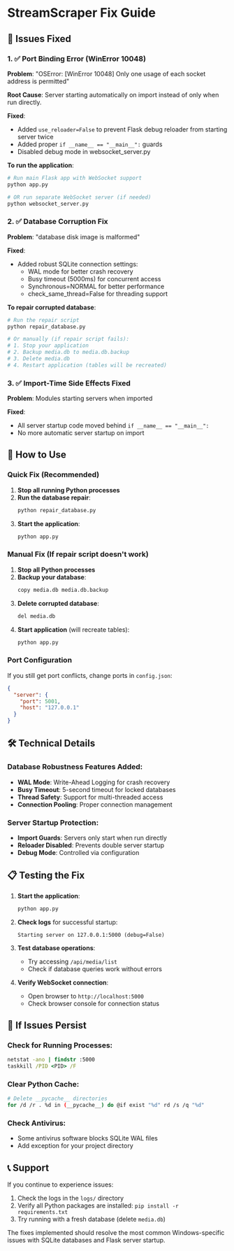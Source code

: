 # StreamScraper Fix Guide

## 🚨 Issues Fixed

### 1. ✅ Port Binding Error (WinError 10048)
**Problem**: "OSError: [WinError 10048] Only one usage of each socket address is permitted"

**Root Cause**: Server starting automatically on import instead of only when run directly.

**Fixed**:
- Added `use_reloader=False` to prevent Flask debug reloader from starting server twice
- Added proper `if __name__ == "__main__":` guards
- Disabled debug mode in websocket_server.py

**To run the application**:
```bash
# Run main Flask app with WebSocket support
python app.py

# OR run separate WebSocket server (if needed)
python websocket_server.py
```

### 2. ✅ Database Corruption Fix
**Problem**: "database disk image is malformed"

**Fixed**:
- Added robust SQLite connection settings:
  - WAL mode for better crash recovery
  - Busy timeout (5000ms) for concurrent access
  - Synchronous=NORMAL for better performance
  - check_same_thread=False for threading support

**To repair corrupted database**:
```bash
# Run the repair script
python repair_database.py

# Or manually (if repair script fails):
# 1. Stop your application
# 2. Backup media.db to media.db.backup
# 3. Delete media.db
# 4. Restart application (tables will be recreated)
```

### 3. ✅ Import-Time Side Effects Fixed
**Problem**: Modules starting servers when imported

**Fixed**:
- All server startup code moved behind `if __name__ == "__main__":`
- No more automatic server startup on import

## 🔧 How to Use

### Quick Fix (Recommended)
1. **Stop all running Python processes**
2. **Run the database repair**:
   ```bash
   python repair_database.py
   ```
3. **Start the application**:
   ```bash
   python app.py
   ```

### Manual Fix (If repair script doesn't work)
1. **Stop all Python processes**
2. **Backup your database**:
   ```bash
   copy media.db media.db.backup
   ```
3. **Delete corrupted database**:
   ```bash
   del media.db
   ```
4. **Start application** (will recreate tables):
   ```bash
   python app.py
   ```

### Port Configuration
If you still get port conflicts, change ports in `config.json`:
```json
{
  "server": {
    "port": 5001,
    "host": "127.0.0.1"
  }
}
```

## 🛠️ Technical Details

### Database Robustness Features Added:
- **WAL Mode**: Write-Ahead Logging for crash recovery
- **Busy Timeout**: 5-second timeout for locked databases
- **Thread Safety**: Support for multi-threaded access
- **Connection Pooling**: Proper connection management

### Server Startup Protection:
- **Import Guards**: Servers only start when run directly
- **Reloader Disabled**: Prevents double server startup
- **Debug Mode**: Controlled via configuration

## 📋 Testing the Fix

1. **Start the application**:
   ```bash
   python app.py
   ```

2. **Check logs** for successful startup:
   ```
   Starting server on 127.0.0.1:5000 (debug=False)
   ```

3. **Test database operations**:
   - Try accessing `/api/media/list`
   - Check if database queries work without errors

4. **Verify WebSocket connection**:
   - Open browser to `http://localhost:5000`
   - Check browser console for connection status

## 🚨 If Issues Persist

### Check for Running Processes:
```cmd
netstat -ano | findstr :5000
taskkill /PID <PID> /F
```

### Clear Python Cache:
```bash
# Delete __pycache__ directories
for /d /r . %d in (__pycache__) do @if exist "%d" rd /s /q "%d"
```

### Check Antivirus:
- Some antivirus software blocks SQLite WAL files
- Add exception for your project directory

## 📞 Support

If you continue to experience issues:
1. Check the logs in the `logs/` directory
2. Verify all Python packages are installed: `pip install -r requirements.txt`
3. Try running with a fresh database (delete `media.db`)

The fixes implemented should resolve the most common Windows-specific issues with SQLite databases and Flask server startup.